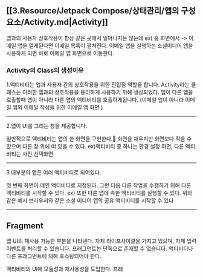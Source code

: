
## [[3.Resource/Jetpack Compose/상태관리/앱의 구성요소/Activity.md|Activity]]

앱과의 사용자 상호작용이 항상 같은 곳에서 일어나지는 않는데
ex) 홈 화면에서  -> 이메일 앱을 열게된다면 이메일 목록이 펼쳐진다.
이메일 앱을 실행하는 소셜미디어 앱을 사용하게 되면 바로 이메일 앱 화면으로 이동한다.


### Activity의 Class의 생성이유 

1.액티비티는 앱과 사용자 간의 상호작용을 위한 진입점 역할을 합니다.
Activity라는 클래스는 이러한 앱과의 상호작용을 용이하게 사용하기 위해 생성되었다.
앱이 다른 앱을 호출할때 앱이 아니라 다른 앱의 액티비티를 호출하게됩니다. (이메일 앱이 아니라 이메일 앱의 이메일 작성을 위한 이메일 앱 화면 )

---

2.앱이 UI를 그리는 창을 제공합니다.

일반적으로 액티비티는 앱의 한 화면을 구현한다.
화면을 채우지만 화면보다 작을 수 있으며 다른 창 위에 떠 있을 수 있다.
ex)액티비티 중 하나는 환경 설정 화면, 다른 액티비티는 사진 선택화면

---

3.대부분의 앱은 여러 액티비티로 되어있다.

첫 번째 화면이 메인 액티비티로 지정된다.
그런 다음 다른 작업을 수행하기 위해 다른 액티비티를 시작할 수 있다.
ex)
또한 다른 앱에 속한 액티비티를 실행할 수 있다. 위와 같은 예시 브라우저와 같은 소셜 미디어 앱의 공유 액티비티를 시작할 수 있다

-----


## Fragment

앱 UI의 재사용 가능한 부분을 나타낸다. 자체 라이프사이클을 가지고 있으며, 자체 입력 이벤트를 처리할 수 있습니다. 
프래그먼트는 단독으로 존재할 수 없습니다.
액티비티나 다른 프래그먼트에 의해 호스팅되어야 한다.

액티비티의 UI에 모듈성과 재사용성을 도입한다.
프래